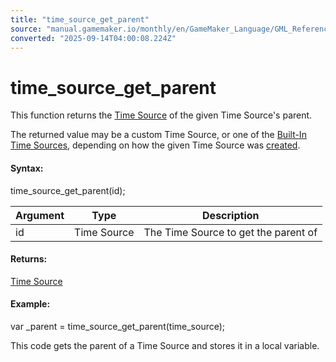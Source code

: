 ```yaml
---
title: "time_source_get_parent"
source: "manual.gamemaker.io/monthly/en/GameMaker_Language/GML_Reference/Time_Sources/time_source_get_parent.htm"
converted: "2025-09-14T04:00:08.224Z"
---
```


# time\_source\_get\_parent

This function returns the [Time Source](time_source_create.md) of the given Time Source's parent.

The returned value may be a custom Time Source, or one of the [Built-In Time Sources](Built_In_Time_Sources.md), depending on how the given Time Source was [created](time_source_create.md).

#### Syntax:

time\_source\_get\_parent(id);

| Argument | Type | Description |
| --- | --- | --- |
| id | Time Source | The Time Source to get the parent of |

#### Returns:

[Time Source](time_source_create.md)

#### Example:

var \_parent = time\_source\_get\_parent(time\_source);

This code gets the parent of a Time Source and stores it in a local variable.